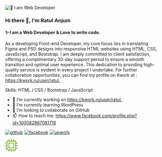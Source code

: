 ![ 👑 I am Web Developer](https://arturssmirnovs.github.io/github-profile-readme-generator/images/banner.png)
### Hi there 👋, I'm Ratul Anjum
#### ✨ I am a Web Developer & Love to write code.


As a developing Front-end Developer, my core focus lies in translating Figma and PSD designs into responsive HTML websites using HTML, CSS, JavaScript, and Bootstrap. I am deeply committed to client satisfaction, offering a complimentary 30-day support period to ensure a smooth transition and optimal user experience. This dedication to providing high-quality service is evident in every project I undertake. For further collaboration opportunities, you can find my profile on Kwork at :   https://kwork.ru/user/ratul_

Skills:  HTML / CSS / Bootstrap / JavaScript

- 🔭 I’m currently working on https://kwork.ru/user/ratul_ 
- 🌱 I’m currently learning WordPress 
- 👯 I’m looking to collaborate on GitHub 
- 📫 How to reach me: https://www.facebook.com/profile.php?id=100082867081716 


[<img src='https://cdn.jsdelivr.net/npm/simple-icons@3.0.1/icons/github.svg' alt='github' height='40'>](https://github.com/https://github.com/ratul-anjum)  [<img src='https://cdn.jsdelivr.net/npm/simple-icons@3.0.1/icons/facebook.svg' alt='facebook' height='40'>](https://www.facebook.com/https://www.facebook.com/profile.php?id=100082867081716)  [<img src='https://cdn.jsdelivr.net/npm/simple-icons@3.0.1/icons/upwork.svg' alt='upwork' height='40'>](https://www.upwork.com/freelancers/~0110913d2051309123)  

<a href='https://docs.github.com/en/developers'><img src='https://raw.githubusercontent.com/acervenky/animated-github-badges/master/assets/devbadge.gif' width='40' height='40'></a> 

